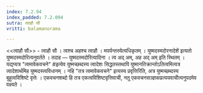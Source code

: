 ```yaml
---
index: 7.2.94
index_padded: 7.2.094
sutra: त्वाहौ सौ
vritti: balamanorama

---
```

<<त्वाहौ सौ>> - त्वाहौ सौ । त्वश्च अहश्च त्वाहौ । मपर्यन्तस्येत्यधिकृतम् । युष्मदस्मदोरनादेशे॑ इत्यतो युष्मदस्मदोरित्यनुवर्तते । तदाह — युष्मदस्मदोरित्यादिना । त्व अद् अम्, अह अद् अम् इति स्थितम् । यद्यप्यत्र "त्वमावेकवचने" #इत्येव युष्मच्छब्दस्य त्वादेशः सिद्धतस्तथापि युष्मानतिक्रान्तोऽतित्वमित्यत्र त्वादेशार्थमिह युष्मदस्त्वविधानम् । नहि "तत्र त्वमावेकवचने" इत्यस्य प्रवृत्तिरिति, अत्र युष्मच्छब्दस्य बुहुत्वविशिष्टे वृत्तेः । एकवचनशब्दो हि तत्र एकत्वविशिष्टवृत्तिवाची, नतु एकवचनसञ्ज्ञकप्रत्ययवाचीत्यनुपदमेव वक्ष्यते । 